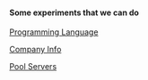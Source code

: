 #### Some experiments that we can do
  
[Programming Language](telugu)  
  
[Company Info](cquery)  
  
[Pool Servers](pserve)



